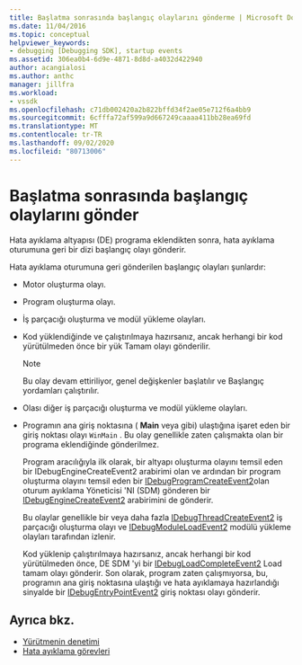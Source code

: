 ```yaml
---
title: Başlatma sonrasında başlangıç olaylarını gönderme | Microsoft Docs
ms.date: 11/04/2016
ms.topic: conceptual
helpviewer_keywords:
- debugging [Debugging SDK], startup events
ms.assetid: 306ea0b4-6d9e-4871-8d8d-a4032d422940
author: acangialosi
ms.author: anthc
manager: jillfra
ms.workload:
- vssdk
ms.openlocfilehash: c71db002420a2b822bffd34f2ae05e712f6a4bb9
ms.sourcegitcommit: 6cfffa72af599a9d667249caaaa411bb28ea69fd
ms.translationtype: MT
ms.contentlocale: tr-TR
ms.lasthandoff: 09/02/2020
ms.locfileid: "80713006"
---
```

# <a name="send-startup-events-after-a-launch"></a>Başlatma sonrasında başlangıç olaylarını gönder
Hata ayıklama altyapısı (DE) programa eklendikten sonra, hata ayıklama oturumuna geri bir dizi başlangıç olayı gönderir.

 Hata ayıklama oturumuna geri gönderilen başlangıç olayları şunlardır:

- Motor oluşturma olayı.

- Program oluşturma olayı.

- İş parçacığı oluşturma ve modül yükleme olayları.

- Kod yüklendiğinde ve çalıştırılmaya hazırsanız, ancak herhangi bir kod yürütülmeden önce bir yük Tamam olayı gönderilir.

  > [!NOTE]
  > Bu olay devam ettiriliyor, genel değişkenler başlatılır ve Başlangıç yordamları çalıştırılır.

- Olası diğer iş parçacığı oluşturma ve modül yükleme olayları.

- Programın ana giriş noktasına ( **Main** veya gibi) ulaştığına işaret eden bir giriş noktası olayı `WinMain` . Bu olay genellikle zaten çalışmakta olan bir programa eklendiğinde gönderilmez.

  Program aracılığıyla ilk olarak, bir altyapı oluşturma olayını temsil eden bir IDebugEngineCreateEvent2 arabirimi olan ve ardından bir program oluşturma olayını temsil eden bir [IDebugProgramCreateEvent2](../../extensibility/debugger/reference/idebugprogramcreateevent2.md)olan oturum ayıklama Yöneticisi 'NI (SDM) gönderen bir [IDebugEngineCreateEvent2](../../extensibility/debugger/reference/idebugenginecreateevent2.md) arabirimini de gönderir.

  Bu olaylar genellikle bir veya daha fazla [IDebugThreadCreateEvent2](../../extensibility/debugger/reference/idebugthreadcreateevent2.md) iş parçacığı oluşturma olayı ve [IDebugModuleLoadEvent2](../../extensibility/debugger/reference/idebugmoduleloadevent2.md) modülü yükleme olayları tarafından izlenir.

  Kod yüklenip çalıştırılmaya hazırsanız, ancak herhangi bir kod yürütülmeden önce, DE SDM 'yi bir [IDebugLoadCompleteEvent2](../../extensibility/debugger/reference/idebugloadcompleteevent2.md) Load tamam olayı gönderir. Son olarak, program zaten çalışmıyorsa, bu, programın ana giriş noktasına ulaştığı ve hata ayıklamaya hazırlandığı sinyalde bir [IDebugEntryPointEvent2](../../extensibility/debugger/reference/idebugentrypointevent2.md) giriş noktası olayı gönderir.

## <a name="see-also"></a>Ayrıca bkz.
- [Yürütmenin denetimi](../../extensibility/debugger/control-of-execution.md)
- [Hata ayıklama görevleri](../../extensibility/debugger/debugging-tasks.md)
